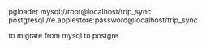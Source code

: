  pgloader mysql://root@localhost/trip_sync postgresql://e.applestore:password@localhost/trip_sync

 to migrate from mysql to postgre